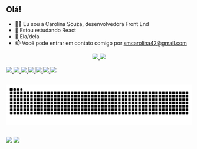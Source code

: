 ## Olá!
- 👩‍💻 Eu sou a Carolina Souza, desenvolvedora Front End
- 🌱 Estou estudando React
- 👩 Ela/dela
- 📫 Você pode entrar em contato comigo por smcarolina42@gmail.com

<div align="center">
  <a href="https://github.com/smcarolina">
  <img height="180em" src="https://github-readme-stats.vercel.app/api?username=smcarolina&show_icons=true&theme=algolia&include_all_commits=true&count_private=true"/>
  <img height="180em" src="https://github-readme-stats.vercel.app/api/top-langs/?username=smcarolina&layout=compact&langs_count=7&theme=algolia"/>
</div>

<div style="display: inline_block"><br>
  <img src="https://img.shields.io/badge/JavaScript-F7DF1E?style=for-the-badge&logo=javascript&logoColor=black">
  <img src="https://img.shields.io/badge/TypeScript-007ACC?style=for-the-badge&logo=typescript&logoColor=white">
  <img src="https://img.shields.io/badge/Node.js-43853D?style=for-the-badge&logo=node.js&logoColor=white">
  <img src="https://img.shields.io/badge/React-20232A?style=for-the-badge&logo=react&logoColor=61DAFB">
  <img src="https://img.shields.io/badge/HTML5-E34F26?style=for-the-badge&logo=html5&logoColor=white">
  <img src="https://img.shields.io/badge/CSS3-1572B6?style=for-the-badge&logo=css3&logoColor=white">
  <img src="https://img.shields.io/badge/PHP-777BB4?style=for-the-badge&logo=php&logoColor=white">
</div>

##


![Snake animation](https://github.com/smcarolina/smcarolina/blob/output/github-contribution-grid-snake.svg)

##

<a href = "mailto:smcarolina42@gmail.com"><img src="https://img.shields.io/badge/-Gmail-%23333?style=for-the-badge&logo=gmail&logoColor=white" target="_blank"></a>
<a href="https://www.linkedin.com/in/mariana-souza-2153b4215/" target="_blank"><img src="https://img.shields.io/badge/-LinkedIn-%230077B5?style=for-the-badge&logo=linkedin&logoColor=white" target="_blank"></a> 

